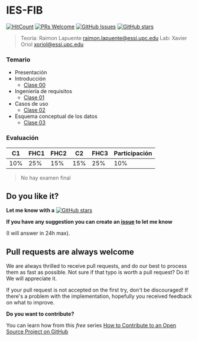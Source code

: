 # IES-FIB

[![HitCount](http://hits.dwyl.io/mrrobb/IES-FIB.svg)](http://hits.dwyl.io/mrrobb/IES-FIB)
[![PRs Welcome](https://img.shields.io/badge/PRs-welcome-brightgreen.svg?style=flat-square)](https://egghead.io/courses/how-to-contribute-to-an-open-source-project-on-github)
[![GitHub Issues](https://img.shields.io/github/issues/mrrobb/IES-FIB.svg)](https://github.com/mrrobb/IES-FIB/issues)
[![GitHub stars](https://img.shields.io/github/stars/mrrobb/IES-FIB.svg?style=social&label=Star)](https://GitHub.com/mrrobb/IES-FIB/stargazers)

> Teoría: Raimon Lapuente raimon.lapuente@essi.upc.edu
> Lab: Xavier Oriol xoriol@essi.upc.edu

### Temario

- Presentación
- Introducción
	- [Clase 00](Apuntes/clase00.md)
- Ingeniería de requisitos
	- [Clase 01](Apuntes/clase01.md)
- Casos de uso
	- [Clase 02](Apuntes/clase02.md)
- Esquema conceptual de los datos
	- [Clase 03](Apuntes/clase03.md)

### Evaluación

|C1|FHC1|FHC2|C2|FHC3|Participación|
|--|----|----|--|----|-------------|
|10%|25%|15%|15%|25%|10%|

> No hay examen final

## Do you like it?

**Let me know with a**
[![GitHub stars](https://img.shields.io/github/stars/mrrobb/IES-FIB.svg?style=social&label=Star)](https://GitHub.com/mrrobb/IES-FIB/stargazers)

**If you have any suggestion you can create an [issue](https://github.com/MrRobb/IES-FIB/issues) to let me know**

(I will answer in 24h max).

## Pull requests are always welcome

We are always thrilled to receive pull requests, and do our best to
process them as fast as possible. Not sure if that typo is worth a pull
request? Do it! We will appreciate it.

If your pull request is not accepted on the first try, don't be
discouraged! If there's a problem with the implementation, hopefully you
received feedback on what to improve.


**Do you want to contribute?**

You can learn how from this *free* series [How to Contribute to an Open Source Project on GitHub](https://egghead.io/series/how-to-contribute-to-an-open-source-project-on-github)
